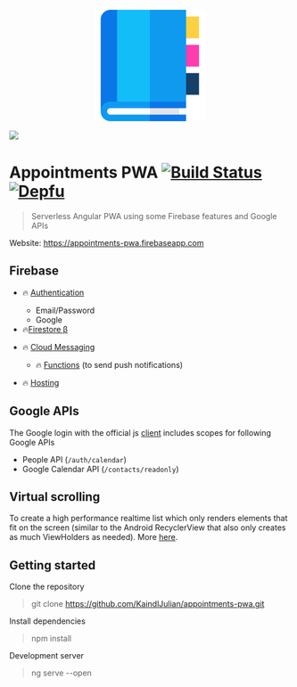 <p align="center">
    <img src="/src/assets/logo.svg" height="200">
</p>
<img src="https://upload.wikimedia.org/wikipedia/commons/5/59/Empty.png" height="16px">

# Appointments PWA [![Build Status](https://travis-ci.com/KaindlJulian/appointments-pwa.svg?token=mp2NSp7o4LF4zjnzTqDd&branch=master)](https://travis-ci.com/KaindlJulian/appointments-pwa) [![Depfu](https://badges.depfu.com/badges/d5e9d1941ab5667c4d92cc4341b78177/count.svg)](https://depfu.com/github/KaindlJulian/appointments-pwa?project_id=6290)

> Serverless Angular PWA using some Firebase features and Google APIs

Website: https://appointments-pwa.firebaseapp.com

## Firebase

- :fire: [Authentication](https://firebase.google.com/docs/auth/)
    - Email/Password
    - Google

- <div>🔥<a href="https://firebase.google.com/docs/firestore/">Firestore  &#946;</a></div>

- :fire: [Cloud Messaging](https://firebase.google.com/docs/cloud-messaging/)
    - :fire: [Functions](https://firebase.google.com/docs/functions/) (to send push notifications)

- :fire: [Hosting](https://firebase.google.com/docs/hosting/)

## Google APIs

The Google login with the official js [client](https://developers.google.com/api-client-library/javascript/start/start-js) includes scopes for following Google APIs

- People API (`/auth/calendar`)
- Google Calendar API (`/contacts/readonly`)

## Virtual scrolling

To create a high performance realtime list which only renders elements that fit on the screen (similar to the Android RecyclerView that also only creates as much ViewHolders as needed). More [here](https://material.angular.io/cdk/scrolling/overview#virtual-scrolling).

## Getting started

Clone the repository

> git clone https://github.com/KaindlJulian/appointments-pwa.git

Install dependencies

> npm install

Development server

> ng serve --open
